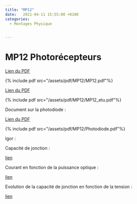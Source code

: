 ```yaml
---
title: "MP12"
date:   2021-04-11 15:55:00 +0100
categories:
  - Montages Physique

  
---
```


# MP12 Photorécepteurs

[Lien du PDF](/assets/pdf/MP12/MP12.pdf)

{% include pdf src="/assets/pdf/MP12/MP12.pdf"%}

[Lien du PDF](/assets/pdf/MP12/MP12_etu.pdf)

{% include pdf src="/assets/pdf/MP12/MP12_etu.pdf"%}

Document sur la photodiode :

[Lien du PDF](/assets/pdf/MP12/Photodiode.pdf)

{% include pdf src="/assets/pdf/MP12/Photodiode.pdf"%}

Igor :

Capacité de jonction :

<a href="/assets/pdf/MP12/083.6-Capacite_jonction_photodiode.pxp" download>lien</a>

Courant en fonction de la puissance optique :

<a href="/assets/pdf/MP12/Photodiode_I(P).pxp " download>lien</a>

Evolution de la capacité de jonction en fonction de la tension :

<a href="/assets/pdf/MP12/.pxp " download>lien</a>

